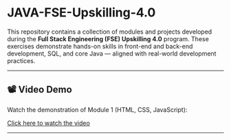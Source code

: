 # JAVA-FSE-Upskilling-4.0

This repository contains a collection of modules and projects developed during the **Full Stack Engineering (FSE) Upskilling 4.0** program. These exercises demonstrate hands-on skills in front-end and back-end development, SQL, and core Java — aligned with real-world development practices.

---
## 📽️ Video Demo

Watch the demonstration of Module 1 (HTML, CSS, JavaScript):

[Click here to watch the video](https://drive.google.com/file/d/17dAQdOmxDF5_IY8yNp_-4hF51JEbtWxR/view?usp=sharing)

---

